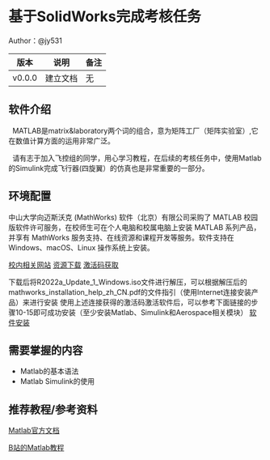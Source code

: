 # 基于SolidWorks完成考核任务

Author：@jy531



| 版本 | 说明 |备注|
| ---- | ---- | ---- |
| v0.0.0 | 建立文档 |无|




## 软件介绍
&nbsp;&nbsp;MATLAB是matrix&laboratory两个词的组合，意为矩阵工厂（矩阵实验室）,它在数值计算方面的运用非常广泛。

&nbsp;&nbsp;请有志于加入飞控组的同学，用心学习教程，在后续的考核任务中，使用Matlab的Simulink完成飞行器(四旋翼）的仿真也是非常重要的一部分。

## 环境配置
中山大学向迈斯沃克 (MathWorks) 软件（北京）有限公司采购了 MATLAB 校园版软件许可服务，在校师生可在个人电脑和校属电脑上安装 MATLAB 系列产品，并享有 MathWorks 服务支持、在线资源和课程开发等服务。软件支持在 Windows、macOS、Linux 操作系统上安装。

[校内相关网站](https://software.sysu.edu.cn/matlabhome)
[资源下载](https://software.sysu.edu.cn/matlab_dl)
[激活码获取](https://software.sysu.edu.cn/matlab_registration)

下载后将R2022a_Update_1_Windows.iso文件进行解压，可以根据解压后的mathworks_installation_help_zh_CN.pdf的文件指引（使用Internet连接安装产品）来进行安装
使用上述连接获得的激活码激活软件后，可以参考下面链接的步骤10-15即可成功安装（至少安装Matlab、Simulink和Aerospace相关模块）
[软件安装](https://blog.csdn.net/weixin_54557847/article/details/123619193)

## 需要掌握的内容
* Matlab的基本语法
* Matlab Simulink的使用 

## 推荐教程/参考资料
[Matlab官方文档](https://ww2.mathworks.cn/help/matlab/index.html;jsessionid=96de858d427d6d6e08469c1299c9)  

[B站的Matlab教程](https://www.bilibili.com/video/BV13D4y1Q7RS?spm_id_from=333.337.search-card.all.click&vd_source=4dd33cd955d898480089c09b650d69b4)
